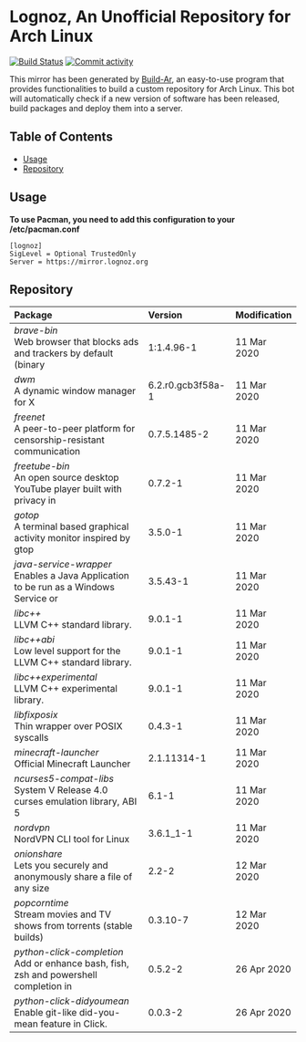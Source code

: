# Lognoz, An Unofficial Repository for Arch Linux
[<img src="https://img.shields.io/travis/lognoz/lognoz-archlinux-repository/master.svg?style=flat-square" alt="Build Status">](https://travis-ci.org/lognoz/lognoz-archlinux-repository)
[<img src="https://img.shields.io/github/commit-activity/m/lognoz/lognoz-archlinux-repository.svg?style=flat-square" alt="Commit activity">](https://github.com/lognoz/lognoz-archlinux-repository/commits/master)

This mirror has been generated by [Build-Ar](https://github.com/unix-development/build-ar), an easy-to-use program that provides functionalities to build a custom repository for Arch Linux. This bot will automatically check if a new version of software has been released, build packages and deploy them into a server.

## Table of Contents
- [Usage](#usage)
- [Repository](#repository)

## Usage
**To use Pacman, you need to add this configuration to your /etc/pacman.conf**

```
[lognoz]
SigLevel = Optional TrustedOnly
Server = https://mirror.lognoz.org
```
## Repository
Package	|  Version	|  Modification
:--- | :--- | :---
*brave-bin*<br>Web browser that blocks ads and trackers by default (binary | 1:1.4.96-1 | 11 Mar 2020
*dwm*<br>A dynamic window manager for X | 6.2.r0.gcb3f58a-1 | 11 Mar 2020
*freenet*<br>A peer-to-peer platform for censorship-resistant communication | 0.7.5.1485-2 | 11 Mar 2020
*freetube-bin*<br>An open source desktop YouTube player built with privacy in | 0.7.2-1 | 11 Mar 2020
*gotop*<br>A terminal based graphical activity monitor inspired by gtop | 3.5.0-1 | 11 Mar 2020
*java-service-wrapper*<br>Enables a Java Application to be run as a Windows Service or | 3.5.43-1 | 11 Mar 2020
*libc++*<br>LLVM C++ standard library. | 9.0.1-1 | 11 Mar 2020
*libc++abi*<br>Low level support for the LLVM C++ standard library. | 9.0.1-1 | 11 Mar 2020
*libc++experimental*<br>LLVM C++ experimental library. | 9.0.1-1 | 11 Mar 2020
*libfixposix*<br>Thin wrapper over POSIX syscalls | 0.4.3-1 | 11 Mar 2020
*minecraft-launcher*<br>Official Minecraft Launcher | 2.1.11314-1 | 11 Mar 2020
*ncurses5-compat-libs*<br>System V Release 4.0 curses emulation library, ABI 5 | 6.1-1 | 11 Mar 2020
*nordvpn*<br>NordVPN CLI tool for Linux | 3.6.1_1-1 | 11 Mar 2020
*onionshare*<br>Lets you securely and anonymously share a file of any size | 2.2-2 | 12 Mar 2020
*popcorntime*<br>Stream movies and TV shows from torrents (stable builds) | 0.3.10-7 | 12 Mar 2020
*python-click-completion*<br>Add or enhance bash, fish, zsh and powershell completion in | 0.5.2-2 | 26 Apr 2020
*python-click-didyoumean*<br>Enable git-like did-you-mean feature in Click. | 0.0.3-2 | 26 Apr 2020

